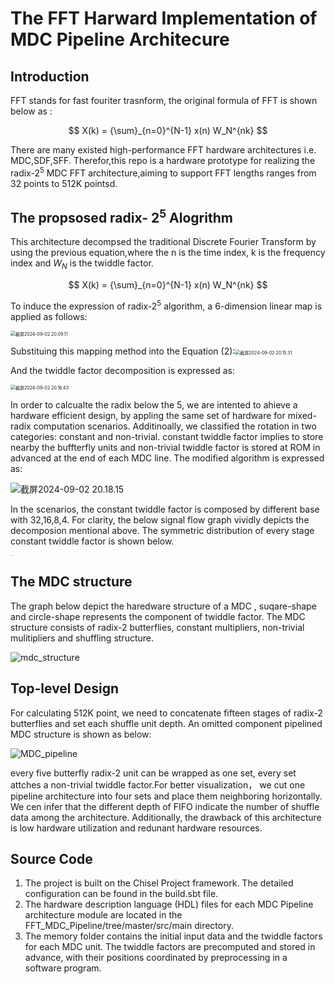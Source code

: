 # The FFT Harward Implementation of MDC Pipeline Architecure

## Introduction

FFT stands for fast fouriter trasnform, the original formula of FFT is shown below as :

$$
X(k) = {\sum}_{n=0}^{N-1} x(n) W_N^{nk}
$$

There are many existed high-performance FFT hardware architectures i.e. MDC,SDF,SFF. Therefor,this repo is a hardware prototype for realizing the radix-$2^5$ MDC FFT architecture,aiming to support FFT lengths ranges from 32 points to 512K pointsd.

## The propsosed radix- $2^5$ Alogrithm

This architecture decompsed the traditional Discrete Fourier Transform by using the previous equation,where the n is the time index, k is the frequency index and $W_{N}$ is the twiddle factor.

$$
X(k) = {\sum}_{n=0}^{N-1} x(n) W_N^{nk}
$$

To induce the expression of radix-$2^5$ algorithm, a 6-dimension linear map is applied as follows:

<img src="https://anniezfy.oss-cn-hangzhou.aliyuncs.com/202409022009811.png" alt="截屏2024-09-02 20.09.11" style="zoom:50%;" />

Substituing this mapping method into the Equation (2):<img src="https://anniezfy.oss-cn-hangzhou.aliyuncs.com/202409022015183.png" alt="截屏2024-09-02 20.15.31" style="zoom:50%;" />

And the twiddle factor decomposition is expressed as:

<img src="https://anniezfy.oss-cn-hangzhou.aliyuncs.com/202409022020346.png" alt="截屏2024-09-02 20.16.43" style="zoom:50%;" />

In order to calcualte the radix below the 5, we are intented to ahieve a hardware efficient design, by appling the same set of hardware for mixed-radix computation scenarios. Additinoally, we classified the rotation in two categories: constant and non-trivial. constant twiddle factor implies to store nearby the buffterfly units and non-trivial twiddle factor is stored at ROM in advanced at the end of each MDC line. The modified algorithm is expressed as:

![截屏2024-09-02 20.18.15](https://anniezfy.oss-cn-hangzhou.aliyuncs.com/202409022018943.png)

In the scenarios, the constant twiddle factor is composed by different base with 32,16,8,4. For clarity, the below signal flow graph vividly depicts the decomposion mentional above. The symmetric distribution of every stage constant twiddle factor is shown below.

<img src="https://anniezfy.oss-cn-hangzhou.aliyuncs.com/202409021612492.png" alt="论文配图" style="zoom:5%;" />

## The MDC structure

The graph below depict the  haredware structure of a MDC , suqare-shape and circle-shape represents the component of twiddle factor. The MDC structure consists of radix-2 butterflies, constant multipliers, non-trivial mulitipliers and shuffling structure.

![mdc_structure](https://anniezfy.oss-cn-hangzhou.aliyuncs.com/202409021639258.png)

## Top-level Design

For calculating 512K point, we need to concatenate fifteen stages of radix-2 butterflies and set each shuffle unit depth. An omitted component pipelined MDC structure is shown as below:

![MDC_pipeline](https://anniezfy.oss-cn-hangzhou.aliyuncs.com/202409021755775.png)

every five butterfly radix-2 unit can be wrapped as one set, every set attches a non-trivial twiddle factor.For better visualization， we cut one pipeline architecture into four sets and place them neighboring horizontally. We cen infer that the different depth of FIFO indicate the number of shuffle data among the architecture. Additionally, the drawback of this architecture is low hardware utilization and redunant hardware resources.

## Source Code

1. The project is built on the Chisel Project framework. The detailed configuration can be found in the build.sbt file.
2. The hardware description language (HDL) files for each MDC Pipeline architecture module are located in the FFT_MDC_Pipeline/tree/master/src/main directory.
3. The memory folder contains the initial input data and the twiddle factors for each MDC unit. The twiddle factors are precomputed and stored in advance, with their positions coordinated by preprocessing in a software program.
